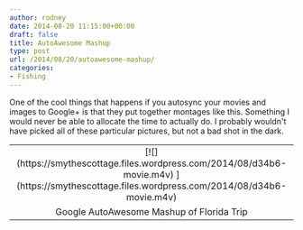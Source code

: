 ```yaml
---
author: rodney
date: 2014-08-20 11:15:00+00:00
draft: false
title: AutoAwesome Mashup
type: post
url: /2014/08/20/autoawesome-mashup/
categories:
- Fishing
---
```


One of the cool things that happens if you autosync your movies and images to Google+ is that they put together montages like this. Something I would never be able to allocate the time to actually do. I probably wouldn't have picked all of these particular pictures, but not a bad shot in the dark.  
  
<table cellpadding="0" align="center" style="margin-left:auto;margin-right:auto;text-align:center;" cellspacing="0" class="tr-caption-container" ><tbody ><tr >
<td style="text-align:center;" >[![](https://smythescottage.files.wordpress.com/2014/08/d34b6-movie.m4v)
](https://smythescottage.files.wordpress.com/2014/08/d34b6-movie.m4v)
</td></tr><tr >
<td style="text-align:center;" class="tr-caption" >Google AutoAwesome Mashup of Florida Trip
</td></tr></tbody></table>  

